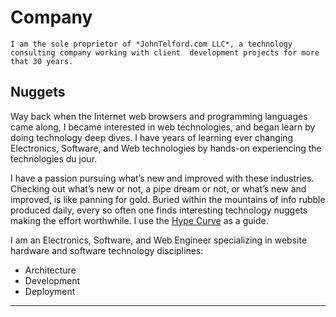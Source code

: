 # Company

```admonish info
I am the sole proprietor of *JohnTelford.com LLC*, a technology consulting company working with client  development projects for more that 30 years.
```

## Nuggets
Way back when the Internet web browsers and programming languages came along, I became interested in web technologies, and began learn by doing technology deep dives. I have years of learning ever changing Electronics, Software, and Web technologies by hands-on experiencing the technologies du jour.

I have a passion pursuing what’s new and improved with these industries. Checking out what’s new or not, a pipe dream or not, or what’s new and improved, is like panning for gold. Buried within the mountains of info rubble produced daily, every so often one finds interesting technology nuggets making the effort worthwhile. I use the [Hype Curve](hypecurve) as a guide. 

I am an Electronics, Software, and Web Engineer specializing in website hardware and software technology disciplines:

- Architecture
- Development
- Deployment

---


